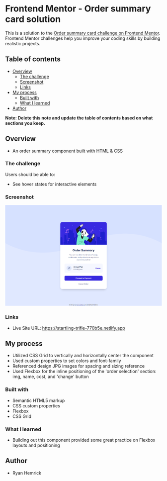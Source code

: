 # Frontend Mentor - Order summary card solution

This is a solution to the [Order summary card challenge on Frontend Mentor](https://www.frontendmentor.io/challenges/order-summary-component-QlPmajDUj). Frontend Mentor challenges help you improve your coding skills by building realistic projects. 

## Table of contents

- [Overview](#overview)
  - [The challenge](#the-challenge)
  - [Screenshot](#screenshot)
  - [Links](#links)
- [My process](#my-process)
  - [Built with](#built-with)
  - [What I learned](#what-i-learned)
- [Author](#author)

**Note: Delete this note and update the table of contents based on what sections you keep.**

## Overview
- An order summary component built with HTML & CSS


### The challenge
Users should be able to:
- See hover states for interactive elements


### Screenshot
![](./screenshot.png)


### Links
- Live Site URL: https://startling-trifle-770b5e.netlify.app


## My process
- Utilized CSS Grid to vertically and horizontally center the component
- Used custom properties to set colors and font-family
- Referenced design JPG images for spacing and sizing reference
- Used Flexbox for the inline positioning of the 'order selection' section: img, name, cost, and 'change' button


### Built with
- Semantic HTML5 markup
- CSS custom properties
- Flexbox
- CSS Grid


### What I learned
- Building out this component provided some great practice on Flexbox layouts and positioning


## Author
- Ryan Hemrick
